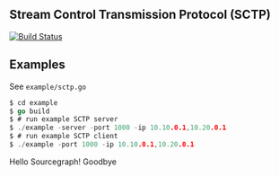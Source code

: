 Stream Control Transmission Protocol (SCTP)
----

[![Build Status](https://travis-ci.org/ishidawataru/sctp.svg?branch=master)](https://travis-ci.org/ishidawataru/sctp/builds)

Examples
----

See `example/sctp.go`

```go
$ cd example
$ go build
$ # run example SCTP server
$ ./example -server -port 1000 -ip 10.10.0.1,10.20.0.1
$ # run example SCTP client
$ ./example -port 1000 -ip 10.10.0.1,10.20.0.1
```
Hello Sourcegraph!
Goodbye
